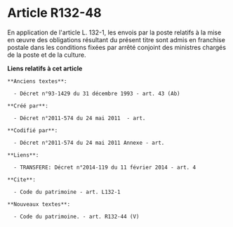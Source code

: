 # Article R132-48

En application de l'article L. 132-1, les envois par la poste relatifs à la mise en œuvre des obligations résultant du
présent titre sont admis en franchise postale dans les conditions fixées par arrêté conjoint des ministres chargés de la
poste et de la culture.

**Liens relatifs à cet article**

	**Anciens textes**:

	  - Décret n°93-1429 du 31 décembre 1993 - art. 43 (Ab)

	**Créé par**:

	  - Décret n°2011-574 du 24 mai 2011  - art.

	**Codifié par**:

	  - Décret n°2011-574 du 24 mai 2011 Annexe - art.

	**Liens**:

	  - TRANSFERE: Décret n°2014-119 du 11 février 2014 - art. 4

	**Cite**:

	  - Code du patrimoine - art. L132-1

	**Nouveaux textes**:

	  - Code du patrimoine. - art. R132-44 (V)
